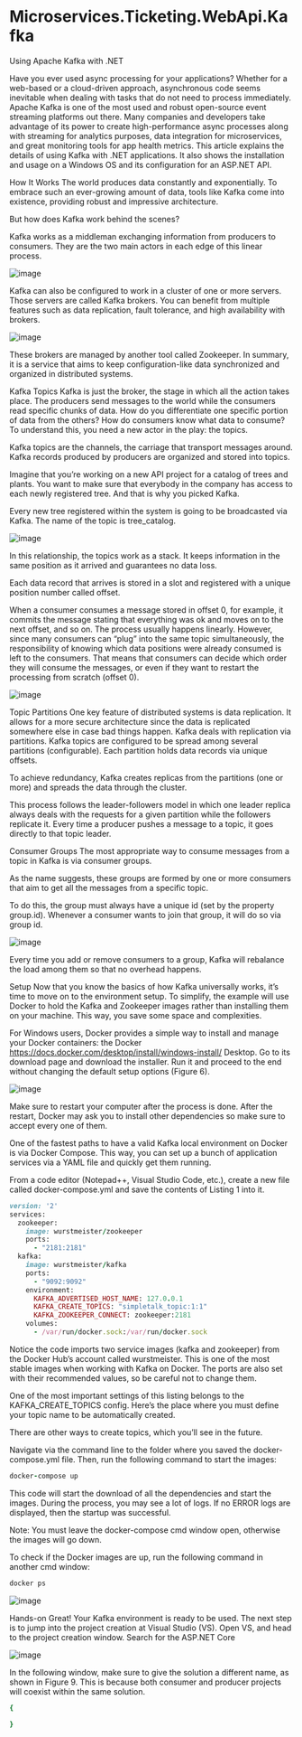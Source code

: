 # Microservices.Ticketing.WebApi.Kafka

Using Apache Kafka with .NET


Have you ever used async processing for your applications? Whether for a web-based or a cloud-driven approach, asynchronous code seems inevitable when dealing with tasks that do not need to process immediately. Apache Kafka is one of the most used and robust open-source event streaming platforms out there. Many companies and developers take advantage of its power to create high-performance async processes along with streaming for analytics purposes, data integration for microservices, and great monitoring tools for app health metrics. This article explains the details of using Kafka with .NET applications. It also shows the installation and usage on a Windows OS and its configuration for an ASP.NET API.

How It Works
The world produces data constantly and exponentially. To embrace such an ever-growing amount of data, tools like Kafka come into existence, providing robust and impressive architecture.

But how does Kafka work behind the scenes?

Kafka works as a middleman exchanging information from producers to consumers. They are the two main actors in each edge of this linear process.


![image](https://user-images.githubusercontent.com/29863643/201304623-6a0ffce8-f266-4758-ab88-8731f11e4bec.png)

Kafka can also be configured to work in a cluster of one or more servers. Those servers are called Kafka brokers. You can benefit from multiple features such as data replication, fault tolerance, and high availability with brokers.

![image](https://user-images.githubusercontent.com/29863643/201304940-d4a3617b-8998-437a-b6ab-e78e36b494e7.png)

These brokers are managed by another tool called Zookeeper. In summary, it is a service that aims to keep configuration-like data synchronized and organized in distributed systems.

Kafka Topics
Kafka is just the broker, the stage in which all the action takes place. The producers send messages to the world while the consumers read specific chunks of data. How do you differentiate one specific portion of data from the others? How do consumers know what data to consume? To understand this, you need a new actor in the play: the topics.

Kafka topics are the channels, the carriage that transport messages around. Kafka records produced by producers are organized and stored into topics.

Imagine that you’re working on a new API project for a catalog of trees and plants. You want to make sure that everybody in the company has access to each newly registered tree. And that is why you picked Kafka.

Every new tree registered within the system is going to be broadcasted via Kafka. The name of the topic is tree_catalog.

![image](https://user-images.githubusercontent.com/29863643/201306148-13666f39-a365-4fed-9326-77aaf96d43ae.png)

In this relationship, the topics work as a stack. It keeps information in the same position as it arrived and guarantees no data loss.

Each data record that arrives is stored in a slot and registered with a unique position number called offset.

When a consumer consumes a message stored in offset 0, for example, it commits the message stating that everything was ok and moves on to the next offset, and so on. The process usually happens linearly. However, since many consumers can “plug” into the same topic simultaneously, the responsibility of knowing which data positions were already consumed is left to the consumers. That means that consumers can decide which order they will consume the messages, or even if they want to restart the processing from scratch (offset 0).

![image](https://user-images.githubusercontent.com/29863643/201306511-606d175c-1458-4174-bbd0-7c2be921f0a1.png)


Topic Partitions
One key feature of distributed systems is data replication. It allows for a more secure architecture since the data is replicated somewhere else in case bad things happen. Kafka deals with replication via partitions. Kafka topics are configured to be spread among several partitions (configurable). Each partition holds data records via unique offsets.

To achieve redundancy, Kafka creates replicas from the partitions (one or more) and spreads the data through the cluster.

This process follows the leader-followers model in which one leader replica always deals with the requests for a given partition while the followers replicate it. Every time a producer pushes a message to a topic, it goes directly to that topic leader.


Consumer Groups
The most appropriate way to consume messages from a topic in Kafka is via consumer groups.

As the name suggests, these groups are formed by one or more consumers that aim to get all the messages from a specific topic.

To do this, the group must always have a unique id (set by the property group.id). Whenever a consumer wants to join that group, it will do so via group id.


![image](https://user-images.githubusercontent.com/29863643/201307373-54642870-15e2-4237-81f6-b4df1b74f60d.png)

Every time you add or remove consumers to a group, Kafka will rebalance the load among them so that no overhead happens.

Setup
Now that you know the basics of how Kafka universally works, it’s time to move on to the environment setup. To simplify, the example will use Docker to hold the Kafka and Zookeeper images rather than installing them on your machine. This way, you save some space and complexities.

For Windows users, Docker provides a simple way to install and manage your Docker containers: the Docker 
https://docs.docker.com/desktop/install/windows-install/ 
Desktop. Go to its download page and download the installer. Run it and proceed to the end without changing the default setup options (Figure 6).

![image](https://user-images.githubusercontent.com/29863643/201307759-0d41a9ab-6934-4498-8df7-831ec5be5c02.png)

Make sure to restart your computer after the process is done. After the restart, Docker may ask you to install other dependencies so make sure to accept every one of them.

One of the fastest paths to have a valid Kafka local environment on Docker is via Docker Compose. This way, you can set up a bunch of application services via a YAML file and quickly get them running.

From a code editor (Notepad++, Visual Studio Code, etc.), create a new file called docker-compose.yml and save the contents of Listing 1 into it.

```ruby
version: '2'
services:
  zookeeper:
    image: wurstmeister/zookeeper
    ports:
      - "2181:2181"
  kafka:
    image: wurstmeister/kafka
    ports:
      - "9092:9092"
    environment:
      KAFKA_ADVERTISED_HOST_NAME: 127.0.0.1
      KAFKA_CREATE_TOPICS: "simpletalk_topic:1:1"
      KAFKA_ZOOKEEPER_CONNECT: zookeeper:2181
    volumes:
      - /var/run/docker.sock:/var/run/docker.sock
```
Notice the code imports two service images (kafka and zookeeper) from the Docker Hub’s account called wurstmeister. This is one of the most stable images when working with Kafka on Docker. The ports are also set with their recommended values, so be careful not to change them.

One of the most important settings of this listing belongs to the KAFKA_CREATE_TOPICS config. Here’s the place where you must define your topic name to be automatically created.

There are other ways to create topics, which you’ll see in the future.

Navigate via the command line to the folder where you saved the docker-compose.yml file. Then, run the following command to start the images:


```ruby
docker-compose up
```
This code will start the download of all the dependencies and start the images. During the process, you may see a lot of logs. If no ERROR logs are displayed, then the startup was successful.

Note: You must leave the docker-compose cmd window open, otherwise the images will go down.

To check if the Docker images are up, run the following command in another cmd window:


```ruby
docker ps
```

![image](https://user-images.githubusercontent.com/29863643/201309502-7e54dc4b-7427-498e-abbc-a4d627853d5f.png)

Hands-on
Great! Your Kafka environment is ready to be used. The next step is to jump into the project creation at Visual Studio (VS). Open VS, and head to the project creation window. Search for the ASP.NET Core

![image](https://user-images.githubusercontent.com/29863643/201309771-a692e7e4-f916-45d5-8cd3-c2507a53f01d.png)


In the following window, make sure to give the solution a different name, as shown in Figure 9. This is because both consumer and producer projects will coexist within the same solution.


```ruby
{
   
}
```
